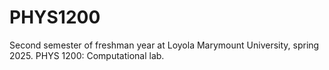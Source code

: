 # PHYS1200
Second semester of freshman year at Loyola Marymount University, spring 2025. PHYS 1200: Computational lab.
